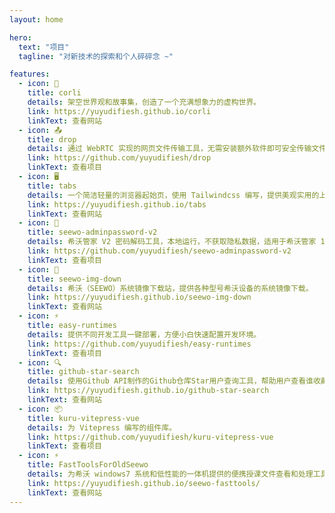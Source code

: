 ```yaml
---
layout: home

hero:
  text: "项目"
  tagline: "对新技术的探索和个人碎碎念 ~"

features:
  - icon: 📖
    title: corli
    details: 架空世界观和故事集，创造了一个充满想象力的虚构世界。
    link: https://yuyudifiesh.github.io/corli
    linkText: 查看网站
  - icon: 📤
    title: drop
    details: 通过 WebRTC 实现的网页文件传输工具，无需安装额外软件即可安全传输文件。
    link: https://github.com/yuyudifiesh/drop
    linkText: 查看项目
  - icon: 🖥️
    title: tabs
    details: 一个简洁轻量的浏览器起始页，使用 Tailwindcss 编写，提供美观实用的上网体验。
    link: https://yuyudifiesh.github.io/tabs
    linkText: 查看网站
  - icon: 🔐
    title: seewo-adminpassword-v2
    details: 希沃管家 V2 密码解码工具，本地运行，不获取隐私数据，适用于希沃管家 1.4.6.3588 及以下版本。
    link: https://github.com/yuyudifiesh/seewo-adminpassword-v2
    linkText: 查看项目
  - icon: 💾
    title: seewo-img-down
    details: 希沃（SEEWO）系统镜像下载站，提供各种型号希沃设备的系统镜像下载。
    link: https://yuyudifiesh.github.io/seewo-img-down
    linkText: 查看网站
  - icon: ⚡
    title: easy-runtimes
    details: 提供不同开发工具一键部署，方便小白快速配置开发环境。
    link: https://github.com/yuyudifiesh/easy-runtimes
    linkText: 查看项目
  - icon: 🔍
    title: github-star-search
    details: 使用Github API制作的Github仓库Star用户查询工具，帮助用户查看谁收藏了自己的仓库。
    link: https://yuyudifiesh.github.io/github-star-search
    linkText: 查看网站
  - icon: 📦
    title: kuru-vitepress-vue
    details: 为 Vitepress 编写的组件库。
    link: https://github.com/yuyudifiesh/kuru-vitepress-vue
    linkText: 查看项目
  - icon: ⚡
    title: FastToolsForOldSeewo
    details: 为希沃 windows7 系统和低性能的一体机提供的便携授课文件查看和处理工具。
    link: https://yuyudifiesh.github.io/seewo-fasttools/
    linkText: 查看网站
---
```


